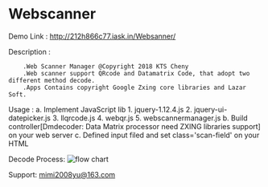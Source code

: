 # Webscanner

Demo Link : http://212h866c77.iask.in/Websanner/

Description :

		.Web Scanner Manager @Copyright 2018 KTS Cheny
		.Web scanner support QRcode and Datamatrix Code, that adopt two different method decode.
		.Apps Contains copyright Google Zxing core libraries and Lazar Soft.
		
Usage :
		a. Implement JavaScript lib
			1. jquery-1.12.4.js
			2. jquery-ui-datepicker.js
			3. llqrcode.js
			4. webqr.js
			5. webscannermanager.js
		b. Build controller[Dmdecoder: Data Matrix processor need ZXING libraries support] on your web server
		c. Defined input filed and set class='scan-field' on your HTML
	

Decode Process:
      <img src="http://212h866c77.iask.in/Websanner/jsqrdeocdeserver/webscanner_process.png" alt="flow chart">
      
Support:
      mimi2008yu@163.com
